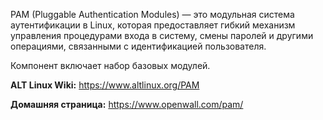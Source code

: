 PAM (Pluggable Authentication Modules) — это модульная система аутентификации в Linux,
которая предоставляет гибкий механизм управления процедурами входа в систему,
смены паролей и другими операциями, связанными с идентификацией пользователя.

Компонент включает набор базовых модулей.

**ALT Linux Wiki:** <https://www.altlinux.org/PAM>

**Домашняя страница:** <https://www.openwall.com/pam/>
